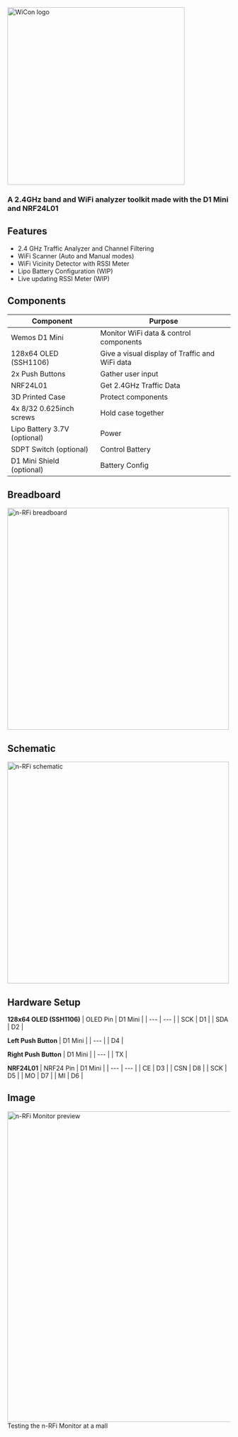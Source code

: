 <img src="https://github.com/angelina-tsuboi/nRFi-Monitor/blob/main/assets/logo_large.png" alt="WiCon logo" width="400"/>

### A 2.4GHz band and WiFi analyzer toolkit made with the D1 Mini and NRF24L01

## Features
- 2.4 GHz Traffic Analyzer and Channel Filtering
- WiFi Scanner (Auto and Manual modes)
- WiFi Vicinity Detector with RSSI Meter
- Lipo Battery Configuration (WIP)
- Live updating RSSI Meter (WIP)

## Components
| Component | Purpose |
| --- | --- |
| Wemos D1 Mini | Monitor WiFi data & control components
| 128x64 OLED (SSH1106) | Give a visual display of Traffic and WiFi data |
| 2x Push Buttons | Gather user input |
| NRF24L01 | Get 2.4GHz Traffic Data |
| 3D Printed Case  | Protect components |
| 4x 8/32 0.625inch screws  | Hold case together |
| Lipo Battery 3.7V (optional) | Power |
| SDPT Switch (optional) | Control Battery |
| D1 Mini Shield (optional) | Battery Config |

## Breadboard
<img src="https://github.com/angelina-tsuboi/nRFi-Monitor/blob/main/assets/breadboard.png" alt="n-RFi breadboard" width="500"/>

## Schematic
<img src="https://github.com/angelina-tsuboi/nRFi-Monitor/blob/main/assets/schematic.png" alt="n-RFi schematic" width="500"/>

## Hardware Setup
**128x64 OLED (SSH1106)** 
| OLED Pin | D1 Mini |
| --- | --- |
| SCK | D1 |
| SDA | D2 |

**Left Push Button** 
| D1 Mini |
| --- |
| D4 |

**Right Push Button** 
| D1 Mini |
| --- |
| TX |

**NRF24L01** 
| NRF24 Pin | D1 Mini |
| --- | --- |
| CE | D3 |
| CSN | D8 |
| SCK | D5 |
| MO | D7 |
| MI | D6 |

## Image
<img src="https://github.com/angelina-tsuboi/nRFi-Monitor/blob/main/assets/preview.png" alt="n-RFi Monitor preview" width="700"/>
Testing the n-RFi Monitor at a mall


